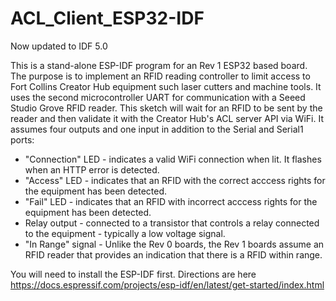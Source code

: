 # ACL_Client_ESP32-IDF

Now updated to IDF 5.0

This is a stand-alone ESP-IDF program for an Rev 1 ESP32 based board. The purpose is to implement an RFID reading controller to limit access to Fort Collins Creator Hub equipment such laser cutters and machine tools. It uses the second microcontroller UART for communication with a Seeed Studio Grove RFID reader. This sketch will wait for an RFID to be sent by the reader and then validate it with the Creator Hub's ACL server API via WiFi. It assumes four outputs and one input in addition to the Serial and Serial1 ports:
* "Connection" LED - indicates a valid WiFi connection when lit. It flashes when an HTTP error is detected.
* "Access" LED - indicates that an RFID with the correct acccess rights for the equipment has been detected.
* "Fail" LED - indicates that an RFID with incorrect acccess rights for the equipment has been detected.
* Relay output - connected to a transistor that controls a relay connected to the equipment - typically a low voltage signal.
* "In Range" signal - Unlike the Rev 0 boards, the Rev 1 boards assume an RFID reader that provides an indication that there is a RFID within range.

You will need to install the ESP-IDF first. Directions are here https://docs.espressif.com/projects/esp-idf/en/latest/get-started/index.html
